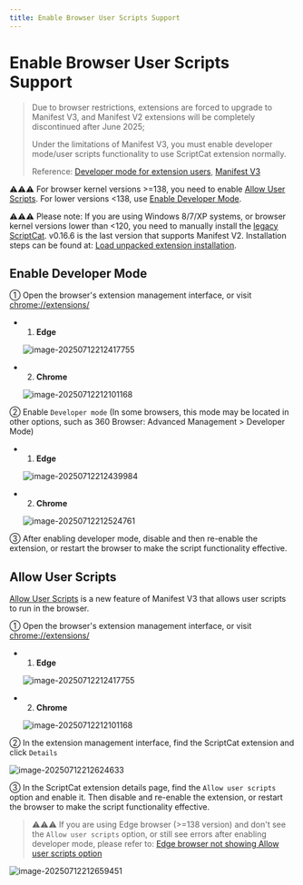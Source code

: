 ```yaml
---
title: Enable Browser User Scripts Support
---
```


# Enable Browser User Scripts Support

> Due to browser restrictions, extensions are forced to upgrade to Manifest V3, and Manifest V2 extensions will be completely discontinued after June 2025;
>
> Under the limitations of Manifest V3, you must enable developer mode/user scripts functionality to use ScriptCat extension normally.
>
> Reference: [Developer mode for extension users](https://developer.chrome.com/docs/extensions/reference/api/userScripts?hl=en#developer_mode_for_extension_users), [Manifest V3](https://developer.chrome.com/docs/extensions/develop/migrate/what-is-mv3?hl=en)

⚠️⚠️⚠️ For browser kernel versions >=138, you need to enable [Allow User Scripts](#allow-user-scripts). For lower versions \<138, use [Enable Developer Mode](#enable-developer-mode).

⚠️⚠️⚠️ Please note: If you are using Windows 8/7/XP systems, or browser kernel versions lower than \<120, you need to manually install the [legacy ScriptCat](https://bbs.tampermonkey.net.cn/thread-3068-1-1.html). v0.16.6 is the last version that supports Manifest V2. Installation steps can be found at: [Load unpacked extension installation](/docs/use/use/#load-unpacked-extension-installation).

## Enable Developer Mode

① Open the browser's extension management interface, or visit [chrome://extensions/](chrome://extensions/)

- 1. **Edge**

  ![image-20250712212417755](img/5.open-dev.assets/image-20250712212417755.png)

- 2. **Chrome**

  ![image-20250712212101168](img/5.open-dev.assets/image-20250712212101168.png)

② Enable `Developer mode` (In some browsers, this mode may be located in other options, such as 360 Browser: Advanced Management > Developer Mode)

- 1. **Edge** 
  
  ![image-20250712212439984](img/5.open-dev.assets/image-20250712212439984.png)
- 2. **Chrome** 

  ![image-20250712212524761](img/5.open-dev.assets/image-20250712212524761.png)

③ After enabling developer mode, disable and then re-enable the extension, or restart the browser to make the script functionality effective.

## Allow User Scripts

[Allow User Scripts](https://developer.chrome.com/docs/extensions/reference/api/userScripts?hl=en#chrome_versions_138_and_newer_allow_user_scripts_toggle) is a new feature of Manifest V3 that allows user scripts to run in the browser.

① Open the browser's extension management interface, or visit [chrome://extensions/](chrome://extensions/)

- 1. **Edge**

  ![image-20250712212417755](img/5.open-dev.assets/image-20250712212417755.png)

- 2. **Chrome**

  ![image-20250712212101168](img/5.open-dev.assets/image-20250712212101168.png)

② In the extension management interface, find the ScriptCat extension and click `Details`

![image-20250712212624633](img/5.open-dev.assets/image-20250712212624633.png)

③ In the ScriptCat extension details page, find the `Allow user scripts` option and enable it. Then disable and re-enable the extension, or restart the browser to make the script functionality effective.

> ⚠️⚠️⚠️ If you are using Edge browser (>=138 version) and don't see the `Allow user scripts` option, or still see errors after enabling developer mode, please refer to: [Edge browser not showing Allow user scripts option](https://github.com/scriptscat/scriptcat/issues/418#issuecomment-2994772406)

![image-20250712212659451](img/5.open-dev.assets/image-20250712212659451.png)
